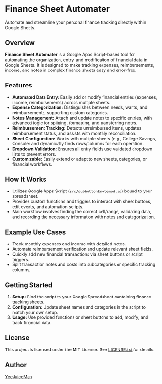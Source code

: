 # Finance Sheet Automater

Automate and streamline your personal finance tracking directly within Google Sheets.

## Overview

**Finance Sheet Automater** is a Google Apps Script-based tool for automating the organization, entry, and modification of financial data in Google Sheets. It is designed to make tracking expenses, reimbursements, income, and notes in complex finance sheets easy and error-free.

## Features

- **Automated Data Entry:** Easily add or modify financial entries (expenses, income, reimbursements) across multiple sheets.
- **Expense Categorization:** Distinguishes between needs, wants, and reimbursements, supporting custom categories.
- **Notes Management:** Attach and update notes to specific entries, with advanced logic for splitting, formatting, and transferring notes.
- **Reimbursement Tracking:** Detects unreimbursed items, updates reimbursement status, and assists with monthly reconciliation.
- **Sheet Configuration:** Works with multiple sheets (e.g., College Savings, Console) and dynamically finds rows/columns for each operation.
- **Dropdown Validation:** Ensures all entry fields use validated dropdown lists to prevent errors.
- **Customizable:** Easily extend or adapt to new sheets, categories, or financial workflows.

## How It Works

- Utilizes Google Apps Script (`src/subbutton&notemod.js`) bound to your spreadsheet.
- Provides custom functions and triggers to interact with sheet buttons, edit events, and automation scripts.
- Main workflow involves finding the correct cell/range, validating data, and recording the necessary information with notes and categorization.

## Example Use Cases

- Track monthly expenses and income with detailed notes.
- Automate reimbursement verification and update relevant sheet fields.
- Quickly add new financial transactions via sheet buttons or script triggers.
- Split transaction notes and costs into subcategories or specific tracking columns.

## Getting Started

1. **Setup:** Bind the script to your Google Spreadsheet containing finance tracking sheets.
2. **Configuration:** Update sheet names and categories in the script to match your own setup.
3. **Usage:** Use provided functions or sheet buttons to add, modify, and track financial data.

## License

This project is licensed under the MIT License. See [LICENSE.txt](LICENSE.txt) for details.

## Author

[YeeJuiceMan](https://github.com/YeeJuiceMan)
